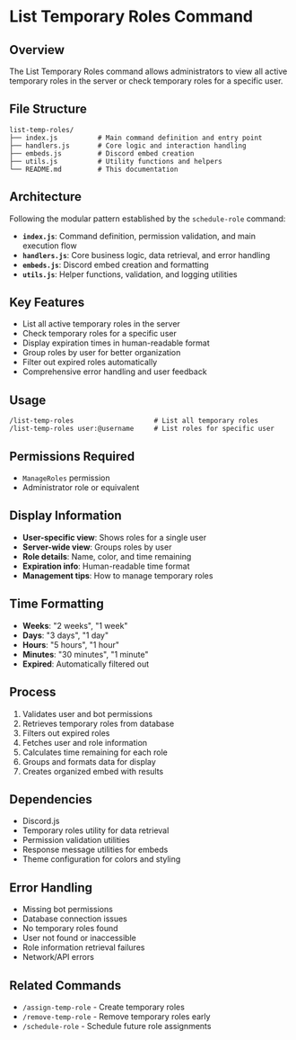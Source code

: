 # List Temporary Roles Command

## Overview

The List Temporary Roles command allows administrators to view all active temporary roles in the server or check temporary roles for a specific user.

## File Structure

```
list-temp-roles/
├── index.js          # Main command definition and entry point
├── handlers.js       # Core logic and interaction handling
├── embeds.js         # Discord embed creation
├── utils.js          # Utility functions and helpers
└── README.md         # This documentation
```

## Architecture

Following the modular pattern established by the `schedule-role` command:

- **`index.js`**: Command definition, permission validation, and main execution flow
- **`handlers.js`**: Core business logic, data retrieval, and error handling
- **`embeds.js`**: Discord embed creation and formatting
- **`utils.js`**: Helper functions, validation, and logging utilities

## Key Features

- List all active temporary roles in the server
- Check temporary roles for a specific user
- Display expiration times in human-readable format
- Group roles by user for better organization
- Filter out expired roles automatically
- Comprehensive error handling and user feedback

## Usage

```
/list-temp-roles                    # List all temporary roles
/list-temp-roles user:@username     # List roles for specific user
```

## Permissions Required

- `ManageRoles` permission
- Administrator role or equivalent

## Display Information

- **User-specific view**: Shows roles for a single user
- **Server-wide view**: Groups roles by user
- **Role details**: Name, color, and time remaining
- **Expiration info**: Human-readable time format
- **Management tips**: How to manage temporary roles

## Time Formatting

- **Weeks**: "2 weeks", "1 week"
- **Days**: "3 days", "1 day"
- **Hours**: "5 hours", "1 hour"
- **Minutes**: "30 minutes", "1 minute"
- **Expired**: Automatically filtered out

## Process

1. Validates user and bot permissions
2. Retrieves temporary roles from database
3. Filters out expired roles
4. Fetches user and role information
5. Calculates time remaining for each role
6. Groups and formats data for display
7. Creates organized embed with results

## Dependencies

- Discord.js
- Temporary roles utility for data retrieval
- Permission validation utilities
- Response message utilities for embeds
- Theme configuration for colors and styling

## Error Handling

- Missing bot permissions
- Database connection issues
- No temporary roles found
- User not found or inaccessible
- Role information retrieval failures
- Network/API errors

## Related Commands

- `/assign-temp-role` - Create temporary roles
- `/remove-temp-role` - Remove temporary roles early
- `/schedule-role` - Schedule future role assignments
